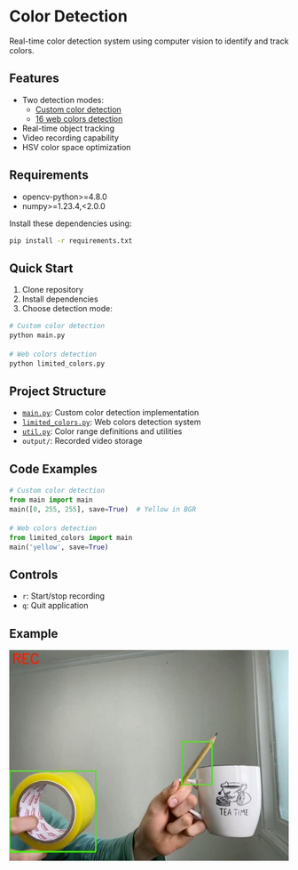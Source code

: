# Color Detection

Real-time color detection system using computer vision to identify and track colors.

## Features

- Two detection modes:
  - [Custom color detection](main.py)
  - [16 web colors detection](limited_colors.py)
- Real-time object tracking
- Video recording capability
- HSV color space optimization

## Requirements

- opencv-python>=4.8.0
- numpy>=1.23.4,<2.0.0

Install these dependencies using:

```bash
pip install -r requirements.txt
```

## Quick Start

1. Clone repository
2. Install dependencies
3. Choose detection mode:

```bash
# Custom color detection
python main.py

# Web colors detection
python limited_colors.py
```

## Project Structure

- [`main.py`](main.py): Custom color detection implementation
- [`limited_colors.py`](limited_colors.py): Web colors detection system
- [`util.py`](util.py): Color range definitions and utilities
- `output/`: Recorded video storage

## Code Examples

```python
# Custom color detection
from main import main
main([0, 255, 255], save=True)  # Yellow in BGR

# Web colors detection
from limited_colors import main
main('yellow', save=True)
```

## Controls

- `r`: Start/stop recording
- `q`: Quit application

## Example

![Real-Time Detection Example](public/example.jpeg)
